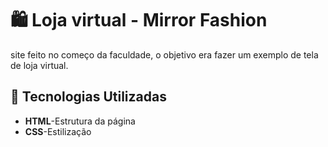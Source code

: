 # 🛍️ Loja virtual - Mirror Fashion

site feito no começo da faculdade, o objetivo era fazer um exemplo de tela de loja virtual.

## 🚀 Tecnologias Utilizadas

- **HTML**-Estrutura da página
- **CSS**-Estilização
